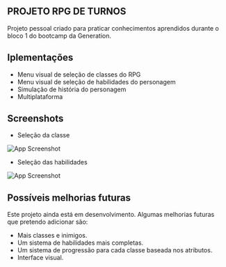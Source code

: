 ## PROJETO RPG DE TURNOS

Projeto pessoal criado para praticar conhecimentos aprendidos durante o bloco 1 do bootcamp da Generation.


## Iplementações

- Menu visual de seleção de classes do RPG
- Menu visual de seleção de habilidades do personagem
- Simulação de história do personagem
- Multiplataforma


## Screenshots

- Seleção da classe
  
![App Screenshot](https://github.com/GabAssis/ProjetoRPGGeneration/assets/17239581/35831ca9-2a51-428c-a62f-26b1468f1ba6)

- Seleção das habilidades
  
![App Screenshot](https://github.com/GabAssis/ProjetoRPGGeneration/assets/17239581/39d05084-bf1c-4927-ab12-ef5ac0e139eb)

## Possíveis melhorias futuras


Este projeto ainda está em desenvolvimento. Algumas melhorias futuras que pretendo adicionar são:

- Mais classes e inimigos.
- Um sistema de habilidades mais completas.
- Um sistema de progressão para cada classe baseada nos atributos.
- Interface visual.
